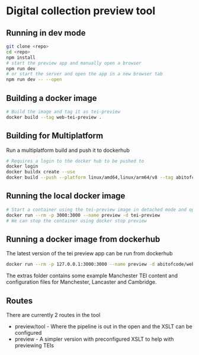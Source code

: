 # Digital collection preview tool

## Running in dev mode

```bash
git clone <repo>
cd <repo>
npm install
# start the preview app and manually open a browser
npm run dev
# or start the server and open the app in a new browser tab
npm run dev -- --open
```

## Building a docker image

```bash
# Build the image and tag it as tei-preview
docker build --tag web-tei-preview .
```

## Building for Multiplatform

Run a multiplatform build and push it to dockerhub

```bash
# Requires a login to the docker hub to be pushed to
docker login
docker buildx create --use
docker build --push --platform linux/amd64,linux/arm64/v8 --tag abitofcode/web-tei-preview:1 .
```

## Running the local docker image

```bash
# Start a container using the tei-preview image in detached mode and open up port 3000 on the container to the host. By setting a name `preview`
docker run --rm -p 3000:3000 --name preview -d tei-preview
# We can stop the container using docker stop preview
```

## Running a docker image from dockerhub

The latest version of the tei preview app can be run from dockerhub

```bash
docker run --rm -p 127.0.0.1:3000:3000 --name preview -d abitofcode/web-tei-preview:1
```

The extras folder contains some example Manchester TEI content and configuration files for Manchester, Lancaster and Cambridge.

## Routes

There are currently 2 routes in the tool

- preview/tool - Where the pipeline is out in the open and the XSLT can be configured
- preview - A simpler version with preconfigured XSLT to help with previewing TEIs
